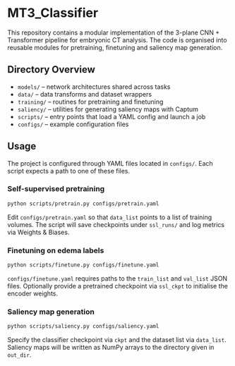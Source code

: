 # MT3_Classifier

This repository contains a modular implementation of the 3-plane CNN + Transformer
pipeline for embryonic CT analysis. The code is organised into reusable modules
for pretraining, finetuning and saliency map generation.

## Directory Overview

- `models/` – network architectures shared across tasks
- `data/` – data transforms and dataset wrappers
- `training/` – routines for pretraining and finetuning
- `saliency/` – utilities for generating saliency maps with Captum
- `scripts/` – entry points that load a YAML config and launch a job
- `configs/` – example configuration files

## Usage

The project is configured through YAML files located in `configs/`. Each script
expects a path to one of these files.

### Self-supervised pretraining

```bash
python scripts/pretrain.py configs/pretrain.yaml
```

Edit `configs/pretrain.yaml` so that `data_list` points to a list of training
volumes. The script will save checkpoints under `ssl_runs/` and log metrics via
Weights & Biases.

### Finetuning on edema labels

```bash
python scripts/finetune.py configs/finetune.yaml
```

`configs/finetune.yaml` requires paths to the `train_list` and `val_list` JSON
files. Optionally provide a pretrained checkpoint via `ssl_ckpt` to initialise
the encoder weights.

### Saliency map generation

```bash
python scripts/saliency.py configs/saliency.yaml
```

Specify the classifier checkpoint via `ckpt` and the dataset list via
`data_list`. Saliency maps will be written as NumPy arrays to the directory
given in `out_dir`.
